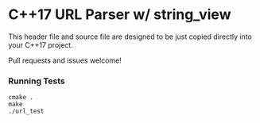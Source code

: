 # C++17 URL Parser w/ string_view

This header file and source file are designed to be just copied directly into your C++17 project.

Pull requests and issues welcome!

### Running Tests

```
cmake .
make
./url_test
```


